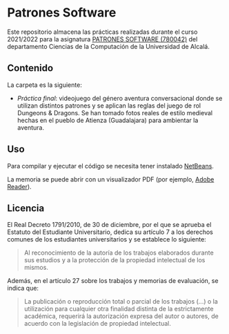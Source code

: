 # Patrones Software

Este repositorio almacena las prácticas realizadas durante el curso 2021/2022 para la asignatura [PATRONES SOFTWARE (780042)](https://www.uah.es/es/estudios/estudios-oficiales/grados/asignatura/Patrones-Software-780042/) del departamento Ciencias de la Computación de la Universidad de Alcalá.

## Contenido

La carpeta es la siguiente:

- _Práctica final_: videojuego del género aventura conversacional donde se utilizan distintos patrones y se aplican las reglas del juego de rol Dungeons & Dragons. Se han tomado fotos reales de estilo medieval hechas en el pueblo de Atienza (Guadalajara) para ambientar la aventura.

## Uso

Para compilar y ejecutar el código se necesita tener instalado [NetBeans](https://netbeans.apache.org/).

La memoria se puede abrir con un visualizador PDF (por ejemplo, [Adobe Reader](https://get.adobe.com/es/reader/)).

## Licencia

El Real Decreto 1791/2010, de 30 de diciembre, por el que se aprueba el Estatuto del Estudiante Universitario, dedica su artículo 7 a los derechos comunes de los estudiantes universitarios y se establece lo siguiente:

> Al reconocimiento de la autoría de los trabajos elaborados durante sus estudios y a la protección de la propiedad intelectual de los mismos.

Además, en el artículo 27 sobre los trabajos y memorias de evaluación, se indica que:
> La publicación o reproducción total o parcial de los trabajos (...) o la utilización para cualquier otra finalidad distinta de la estrictamente académica, requerirá la autorización expresa del autor o autores, de acuerdo con la legislación de propiedad intelectual.
